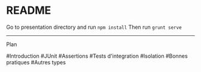# README #

Go to presentation directory and run `npm install`
Then run `grunt serve`

---
Plan

#Introduction
#JUnit
#Assertions
#Tests d'integration
#Isolation
#Bonnes pratiques
#Autres types
